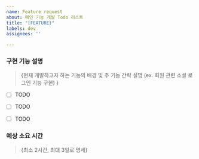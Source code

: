 ```yaml
---
name: Feature request
about: 메인 기능 개발 Todo 리스트
title: "[FEATURE}"
labels: dev
assignees: ''

---
```


### 구현 기능 설명
> {현재 개발하고자 하는 기능의 배경 및 주 기능 간략 설명 (ex. 회원 관련 소셜 로그인 기능 구현) }


- [ ] TODO
- [ ] TODO
- [ ] TODO


### 예상 소요 시간
> {최소 2시간, 최대 3일로 명세}
